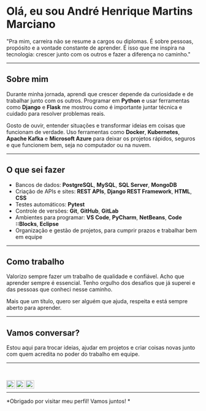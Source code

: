 # Olá, eu sou André Henrique Martins Marciano 

"Pra mim, carreira não se resume a cargos ou diplomas. É sobre pessoas, propósito e a vontade constante de aprender. É isso que me inspira na tecnologia: crescer junto com os outros e fazer a diferença no caminho."

---

## Sobre mim

Durante minha jornada, aprendi que crescer depende da curiosidade e de trabalhar junto com os outros. Programar em **Python** e usar ferramentas como **Django** e **Flask** me mostrou como é importante juntar técnica e cuidado para resolver problemas reais.

Gosto de ouvir, entender situações e transformar ideias em coisas que funcionam de verdade. Uso ferramentas como **Docker**, **Kubernetes**, **Apache Kafka** e **Microsoft Azure** para deixar os projetos rápidos, seguros e que funcionem bem, seja no computador ou na nuvem.

---

## O que sei fazer

- Bancos de dados: **PostgreSQL**, **MySQL**, **SQL Server**, **MongoDB**
- Criação de APIs e sites: **REST APIs**, **Django REST Framework**, **HTML**, **CSS**
- Testes automáticos: **Pytest**
- Controle de versões: **Git**, **GitHub**, **GitLab**
- Ambientes para programar: **VS Code**, **PyCharm**, **NetBeans**, **Code ::Blocks**, **Eclipse**
- Organização e gestão de projetos, para cumprir prazos e trabalhar bem em equipe

---

## Como trabalho

Valorizo sempre fazer um trabalho de qualidade e confiável. Acho que aprender sempre é essencial. Tenho orgulho dos desafios que já superei e das pessoas que conheci nesse caminho.

Mais que um título, quero ser alguém que ajuda, respeita e está sempre aberto para aprender.

---

## Vamos conversar?

Estou aqui para trocar ideias, ajudar em projetos e criar coisas novas junto com quem acredita no poder do trabalho em equipe.

---

<br>

<p align="center">
  
  <a target="_blank" href="https:/https://www.linkedin.com/in/andre-h-martins-marciano/">
  <img align="left" alt="LinkdeIN" width="22px" src="https://cdn.jsdelivr.net/npm/simple-icons@v3/icons/linkedin.svg" />
</a>
<a target="_blank" href="https://api.whatsapp.com/send?phone=5535999730096">
  <img align="left" alt="Whatsapp" width="22px" src="https://cdn.jsdelivr.net/npm/simple-icons@v3/icons/whatsapp.svg" />
</a>
<a target="_blank" href="mailto:ahmartinsm@gmail.com">
  <img align="left" alt="Gmail" width="22px" src="https://cdn.jsdelivr.net/npm/simple-icons@v3/icons/gmail.svg" />
</a>
  
</p>
<br>

---

*Obrigado por visitar meu perfil! Vamos juntos! *
